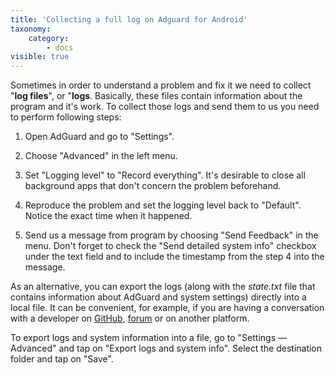 ```yaml
---
title: 'Collecting a full log on Adguard for Android'
taxonomy:
    category:
        - docs
visible: true
---
```


Sometimes in order to understand a problem and fix it we need to collect "**log files**", or "**logs**. Basically, these files contain information about the program and it's work. To collect those logs and send them to us you need to perform following steps:

1. Open AdGuard and go to "Settings".

2. Choose "Advanced" in the left menu.

3. Set "Logging level" to "Record everything". It's desirable to close all background apps that don't concern the problem beforehand.

4. Reproduce the problem and set the logging level back to "Default". Notice the exact time when it happened.

5. Send us a message from program by choosing "Send Feedback" in the menu. Don't forget to check the "Send detailed system info" checkbox under the text field and to include the timestamp from the step 4 into the message.

As an alternative, you can export the logs (along with the *state.txt* file that contains information about AdGuard and system settings) directly into a local file. It can be convenient, for example, if you are having a conversation with a developer on [GitHub](https://github.com/Adguardteam/), [forum](https://forum.adguard.com/) or on another platform.

To export logs and system information into a file, go to "Settings — Advanced" and tap on "Export logs and system info". Select the destination folder and tap on "Save".
